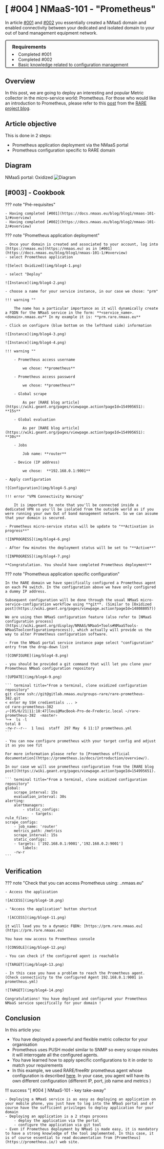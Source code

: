 # [ #004 ] NMaaS-101 - "Prometheus"

In article [#001](https://docs.nmaas.eu/blog/blog1/nmaas-101-1/#overview) and [#002](https://docs.nmaas.eu/blog/blog2/nmaas-101-2/#overview) you essentially created a NMaaS domain and enabled connectivity between your dedicated and isolated domain to your out of band management equipment network.

<div style="border: 3px solid gray; border-radius: 5px; padding-left: 20px;">

<h3 style="margin: 0.6em 0 0.4em;">Requirements</h3>
<li>Completed #001</li> 
<li>Completed #002</li>
<li>Basic knowledge related to configuration management</li>

</div>

## Overview

In this post, we are going to deploy an interesting and popular Metric collector in the micro-service world: Prometheus. For those who would like an introduction to Prometheus, please refer to this [post](https://wiki.geant.org/pages/viewpage.action?pageId=154995651) from the [RARE project blog](https://wiki.geant.org/pages/viewrecentblogposts.action?key=RARE).

## Article objective

This is done in 2 steps:

- Prometheus application deployment via the NMaaS portal
- Prometheus configuration specific to RARE domain  

## Diagram

NMaaS portal: Oxidized
![Diagram](img/blog4-1.png)

## [#003] - Cookbook

??? note "Pré-requisites"

    - Having completed [#001](https://docs.nmaas.eu/blog/blog1/nmaas-101-1/#overview)
    - Having completed [#002](https://docs.nmaas.eu/blog/blog2/nmaas-101-2/#overview)

??? note "Prometheus application deployment"

    - Once your domain is created and associated to your account, log into [https://nmaas.eu](https://nmaas.eu) as in [#001](https://docs.nmaas.eu/blog/blog1/nmaas-101-1/#overview)
    - select Prometheus application 

    ![Select Oxidized](img/blog4-1.png)

    - select "Deploy"

    ![Instance](img/blog4-2.png)

    - choose a name for your service instance, in our case we chose: "prm"

    !!! warning ""

        The name has a particular importance as it will dynamically create a FQDN for the NMaaS service in the form: **<service_name>.<domain>.nmaas.eu** In my example it is: **prm.rare.nmaas.eu**

    - Click on configure (blue bottom on the lefthand side) information

    ![Instance](img/blog4-3.png)

    ![Instance](img/blog4-4.png)

    !!! warning ""
        
        - Prometheus access username

            we chose: **prometheus**

        - Prometheus access password

            we chose: **prometheus**

        - Global scrape
        
            As per [RARE blog article](https://wiki.geant.org/pages/viewpage.action?pageId=154995651): **15s**

        - Global evaluation

            As per [RARE blog article](https://wiki.geant.org/pages/viewpage.action?pageId=154995651): **30s**

        - Jobs

            Job name: **router**

        - Device (IP address)

            we chose:  **192.168.0.1:9001**

    - Apply configuration

    ![Configuration](img/blog4-5.png)

    !!! error "VPN Connectivity Warning"

        It is important to note that you'll be connected inside a dedicated VPN so you'll be isolated from the outside world as if you were running your own Out of band management network. So we can assume that your domain is secured.

    - Prometheus micro-service status will be update to "**Activation in progress**"

    ![INPROGRESS](img/blog4-6.png)

    - After few minutes the deployment status will be set to "**Active**"

    ![INPROGRESS](img/blog4-7.png)

    **Congratulation. You should have completed Prometheus deployment**

??? note "Prometheus application specific configuration"

    In the RARE domain we have specifically configured a Prometheus agent on each P4 switch. In the configuration above we have only configured a dummy IP address.

    Subsequent configuration will be done through the usual NMaaS micro-service-configuration workflow using **git**. (Similar to [Oxidized post](https://wiki.geant.org/pages/viewpage.action?pageId=148088057))

    We are using then NMaaS configuration feature (also refer to [NMaaS configuration process](https://wiki.geant.org/display/NMAAS/NMaaS+Tools#NMaaSTools-NMaaSToolconfigurationprocess)), which actually will provide us the way to alter Prometheus configuration software.

    - From the NMaaS portal service instance page select "configuration" entry from the drop-down list

    ![CONFIGURE](img/blog4-8.png)

    - you should be provided a git command that will let you clone your Prometheus NMaaS configuration repository
    
    ![UPDATE](img/blog4-9.png)

    ``` terminal title="From a terminal, clone oxidized configuration repository"
    git clone ssh://git@gitlab.nmaas.eu/groups-rare/rare-prometheus-382.git
    < enter my SSH credientials ... >
    cd rare-prometheus-382
    ╭─[05/6/21|11:18:47]loui@MacBook-Pro-de-Frederic.local ~/rare-prometheus-382  ‹master›
    ╰─➤  ls -l
    total 8
    -rw-r--r--  1 loui  staff  297 May  6 11:17 prometheus.yml
    ```

    - You can now configure prometheus with your target config and adjust it as you see fit

    For more information please refer to [Prometheus official documentation](https://prometheus.io/docs/introduction/overview/).

    In our case we will use prometheus configuration from the [RARE blog post](https://wiki.geant.org/pages/viewpage.action?pageId=154995651).

    ``` terminal title="From a terminal, clone oxidized configuration repository"
    global:
        scrape_interval: 15s
        evaluation_interval: 30s
    alerting:
        alertmanagers:
            - static_configs:
                - targets:
    rule_files:
    scrape_configs:
        - job_name: 'router'
        metrics_path: /metrics
        scrape_interval: 15s
        static_configs:
        - targets: ['192.168.0.1:9001','192.168.0.2:9001']
            labels:
        -rw-r
    ```

## Verification

??? note "Check that you can access Prometheus using: <svc-name>.<domain>.nmaas.eu"

    - Access the application 
    
    ![ACCESS](img/blog4-10.png)

    - "Access the application" button shortcut

     ![ACCESS](img/blog4-11.png)

    it will lead you to a dynamic FQDN: [https://prm.rare.nmaas.eu](https://prm.rare.nmaas.eu)

    You have now access to Prometheus console

    ![CONSOLE](img/blog4-12.png)

    - You can check if the configured agent is reachable
    
    ![TARGET](img/blog4-13.png)

    - In this case you have a problem to reach the Prometheus agent. (Check connectivity to the configured Agent 192.168.0.1:9001 in prometheus.yml)

    ![TARGET](img/blog4-14.png)

    Congratulations! You have deployed and configured your Prometheus NMaaS service specifically for your domain !

## Conclusion

In this article you:

- You have deployed a powerful and flexible metric collector for your organisation
- Prometheus uses PUSH model similar to SNMP so every scrape minutes it will interrogate all the configured agents.
- You have learned how to apply specific configurations to it in order to match your requirements
- In this example, we used RARE/freeRtr prometheus agent whose configuration is described [here](https://wiki.geant.org/pages/viewpage.action?pageId=154995651). In your case, you agent will have its own different configuration (different IP, port, job name and metrics )

!!! success "[ #004 ] NMaaS-101 - key take-away"
    
    - Deploying a NMaaS service is as easy as deploying an application on your mobile phone, you just have to log into the NMaaS portal and of course have the sufficient privileges to deploy application for your domain
    - Deploying an application is a 2 steps process
        - deploy the application via the portal
        - configure the application via git tool
    - Even if Prometheus deployment by NMaaS is made easy, it is mandatory to have a strong knowledge of the tool implemented. In this case, it is of course essential to read documentation from [Prometheus](https://prometheus.io/) web site.
